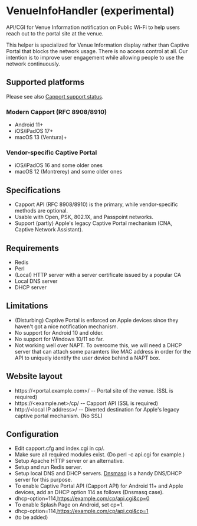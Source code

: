 # VenueInfoHandler (experimental)
API/CGI for Venue Information notification on Public Wi-Fi to help users reach out to the portal site at the venue.

This helper is specialized for Venue Information display rather than Captive Portal that blocks the network usage. There is no access control at all. Our intention is to improve user engagement while allowing people to use the network continuously.

## Supported platforms

Please see also [Capport support status](OS-status.md).

### Modern Capport (RFC 8908/8910)
- Android 11+
- iOS/iPadOS 17+
- macOS 13 (Ventura)+

### Vendor-specific Captive Portal
- iOS/iPadOS 16 and some older ones
- macOS 12 (Montrerey) and some older ones


## Specifications
- Capport API (RFC 8908/8910) is the primary, while vendor-specific methods are optional.
- Usable with Open, PSK, 802.1X, and Passpoint networks.
- Support (partly) Apple's legacy Captive Portal mechanism (CNA, Captive Network Assistant).

## Requirements
- Redis
- Perl
- (Local) HTTP server with a server certificate issued by a popular CA
- Local DNS server
- DHCP server

## Limitations
- (Disturbing) Captive Portal is enforced on Apple devices since they haven't got a nice notification mechanism.
- No support for Android 10 and older.
- No support for Windows 10/11 so far.
- Not working well over NAPT. To overcome this, we will need a DHCP server that can attach some paramters like MAC address in order for the API to uniquely identify the user device behind a NAPT box.

## Website layout
- https://\<portal.example.com\>/ -- Portal site of the venue. (SSL is required)
- https://\<example.net\>/cp/ -- Capport API (SSL is required)
- http://\<local IP address\>/ -- Diverted destination for Apple's legacy captive portal mechanism. (No SSL)

## Configuration
- Edit capport.cfg and index.cgi in cp/.
- Make sure all required modules exist. (Do perl -c api.cgi for example.)
- Setup Apache HTTP server or an alternative.
- Setup and run Redis server.
- Setup local DNS and DHCP servers. [Dnsmasq](http://www.thekelleys.org.uk/dnsmasq/doc.html) is a handy DNS/DHCP server for this purpose.
- To enable Captive Portal API (Capport API) for Android 11+ and Apple devices, add an DHCP option 114 as follows (Dnsmasq case).
 - dhcp-option=114,https://example.com/cp/api.cgi&cp=0
- To enable Splash Page on Android, set cp=1.
 - dhcp-option=114,https://example.com/cp/api.cgi&cp=1
- (to be added)

